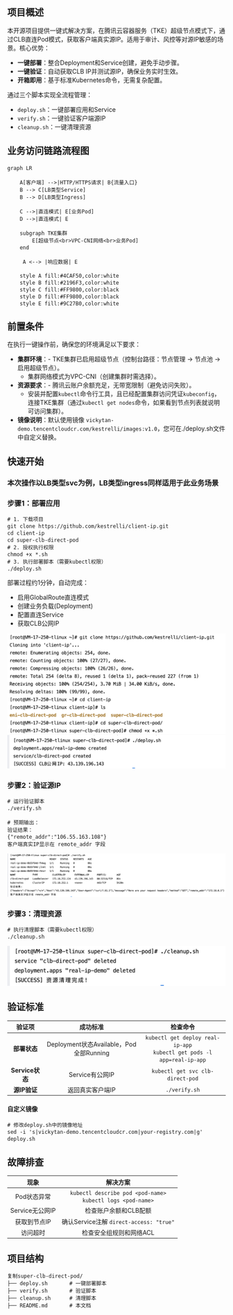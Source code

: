 
## 项目概述

本开源项目提供一键式解决方案，在腾讯云容器服务（TKE）超级节点模式下，通过CLB直连Pod模式，获取客户端真实源IP。适用于审计、风控等对源IP敏感的场景。核心优势：
- ​**一键部署**​：整合Deployment和Service创建，避免手动步骤。
- ​**一键验证**​：自动获取CLB IP并测试源IP，确保业务实时生效。
- ​**开箱即用**​：基于标准Kubernetes命令，无需复杂配置。

通过三个脚本实现全流程管理：
- `deploy.sh`：一键部署应用和Service
- `verify.sh`：一键验证客户端源IP
- `cleanup.sh`：一键清理资源

## 业务访问链路流程图

```mermaid
graph LR
    
    A[客户端] -->|HTTP/HTTPS请求| B{流量入口}
    B --> C[LB类型Service]
    B --> D[LB类型Ingress]
    
    C -->|直连模式| E[业务Pod]
    D -->|直连模式| E
    
    subgraph TKE集群
        E[超级节点<br>VPC-CNI网络<br>业务Pod]
    end
    
     A <--> |响应数据| E
    
    style A fill:#4CAF50,color:white
    style B fill:#2196F3,color:white
    style C fill:#FF9800,color:black
    style D fill:#FF9800,color:black
    style E fill:#9C27B0,color:white
```

## 前置条件

在执行一键操作前，确保您的环境满足以下要求：
- ​**集群环境**​：- TKE集群已启用超级节点（控制台路径：节点管理 → 节点池 → 启用超级节点）。
	- 集群网络模式为VPC-CNI（创建集群时需选择）。
- ​**资源要求**​：- 腾讯云账户余额充足，无带宽限制（避免访问失败）。
	- 安装并配置`kubectl`命令行工具，且已经配置集群访问凭证`kubeconfig`，连接TKE集群（通过`kubectl get nodes`命令，如果看到节点列表就说明可访问集群）。
- ​**镜像说明**​：默认使用镜像 `vickytan-demo.tencentcloudcr.com/kestrelli/images:v1.0`，您可在./deploy.sh文件中自定义替换。

## 快速开始
### 本次操作以LB类型svc为例，LB类型ingress同样适用于此业务场景

### 步骤1：部署应用

```
# 1. 下载项目
git clone https://github.com/kestrelli/client-ip.git
cd client-ip
cd super-clb-direct-pod
# 2. 授权执行权限
chmod +x *.sh
# 3. 执行部署脚本（需要kubectl权限）
./deploy.sh
```
部署过程约1分钟，自动完成：
- 启用GlobalRoute直连模式
- 创建业务负载(Deployment)
- 配置直连Service
- 获取CLB公网IP

![复刻仓库文件](images/pod1.png)
![部署](images/pod2.png)

### 步骤2：验证源IP

```
# 运行验证脚本
./verify.sh

# 预期输出：
验证结果：
{"remote_addr":"106.55.163.108"} 
客户端真实IP显示在 remote_addr 字段
```
![运行](images/pod3.png)

### 步骤3：清理资源

```
# 执行清理脚本（需要kubectl权限）
./cleanup.sh
```
![清理](images/pod4.png)

## 验证标准


|验证项|成功标准|检查命令|
|:-:|:-:|:-:|
|​**部署状态**​|Deployment状态Available，Pod全部Running|`kubectl get deploy real-ip-app`<br>`kubectl get pods -l app=real-ip-app`|
|​**Service状态**​|Service有公网IP|`kubectl get svc clb-direct-pod`|
|​**源IP验证**​|返回真实客户端IP|`./verify.sh`|

#### 自定义镜像
```
# 修改deploy.sh中的镜像地址
sed -i 's|vickytan-demo.tencentcloudcr.com|your-registry.com|g' deploy.sh
```

## 故障排查


|现象|解决方案|
|:-:|:-:|
|Pod状态异常|`kubectl describe pod <pod-name>`<br>`kubectl logs <pod-name>`|
|Service无公网IP|检查账户余额和CLB配额|
|获取到节点IP|确认Service注解 `direct-access: "true"`|
|访问超时|检查安全组规则和网络ACL|
## 项目结构

```
复制super-clb-direct-pod/
├── deploy.sh       # 一键部署脚本
├── verify.sh       # 验证脚本
├── cleanup.sh      # 清理脚本
├── README.md       # 本文档
```
